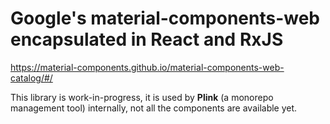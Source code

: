 # Google's material-components-web encapsulated in React and RxJS

https://material-components.github.io/material-components-web-catalog/#/

This library is work-in-progress, it is used by **Plink** (a monorepo management tool) internally, not all the components are available yet.
